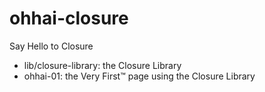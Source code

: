 ohhai-closure
=============

Say Hello to Closure

- lib/closure-library: the Closure Library
- ohhai-01: the Very First™ page using the Closure Library

